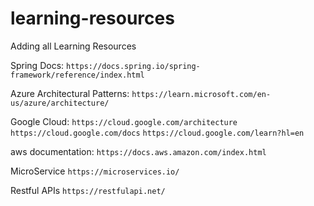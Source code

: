 # learning-resources
Adding all Learning Resources


Spring Docs:
```https://docs.spring.io/spring-framework/reference/index.html```

Azure Architectural Patterns:
```https://learn.microsoft.com/en-us/azure/architecture/```

Google Cloud:
```https://cloud.google.com/architecture```
```https://cloud.google.com/docs```
```https://cloud.google.com/learn?hl=en```

aws documentation:
```https://docs.aws.amazon.com/index.html```

MicroService
```https://microservices.io/```

Restful APIs
```https://restfulapi.net/```
